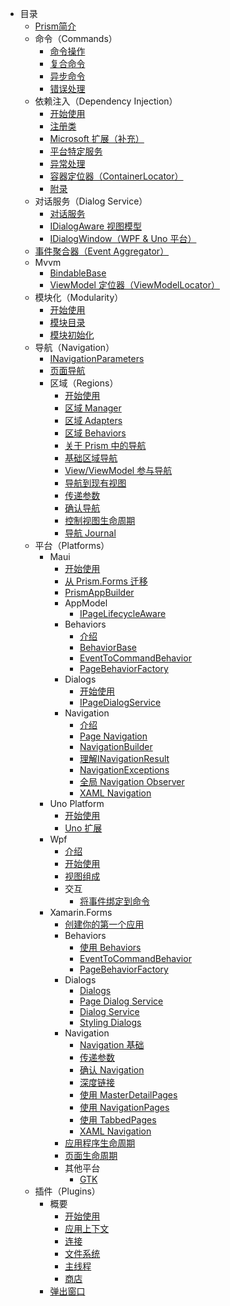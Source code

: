 - 目录
  - [Prism简介](index.md)
  - 命令（Commands）
    - [命令操作](commands/commanding.md)
    - [复合命令](commands/composite-commands.md)
    - [异步命令](commands/async-commands.md)
    - [错误处理](commands/error-handling.md)
  - 依赖注入（Dependency Injection）
    - [开始使用](dependency-injection/index.md)
    - [注册类](dependency-injection/registering-types.md)
    - [Microsoft 扩展（补充）](dependency-injection/servicecollection-supplement.md)
    - [平台特定服务](dependency-injection/platform-specific-services.md)
    - [异常处理](dependency-injection/resolution-errors.md)
    - [容器定位器（ContainerLocator）](dependency-injection/container-locator.md)
    - [附录](dependency-injection/appendix.md)
  - 对话服务（Dialog Service）
    - [对话服务](dialogs/index.md)
    - [IDialogAware 视图模型](dialogs/dialog-aware.md)
    - [IDialogWindow（WPF & Uno 平台）](dialogs/dialog-window.md)
  - [事件聚合器（Event Aggregator）](event-aggregator.md)
  - Mvvm
    - [BindableBase](mvvm/bindablebase.md)
    - [ViewModel 定位器（ViewModelLocator）](mvvm/viewmodel-locator.md)
  - 模块化（Modularity）
    - [开始使用](modularity/index.md)
    - [模块目录](modularity/module-catalog.md)
    - [模块初始化](modularity/module-initialization.md)
  - 导航（Navigation）
    - [INavigationParameters](navigation/navigation-parameters.md)
    - [页面导航](navigation/page-navigation.md)
    - 区域（Regions）
        - [开始使用](navigation/regions/index.md)
        - [区域 Manager](navigation/regions/region-manager.md)
        - [区域 Adapters](navigation/regions/region-adapters.md)
        - [区域 Behaviors](navigation/regions/region-behaviors.md)
        - [关于 Prism 中的导航](navigation/regions/index.md)
        - [基础区域导航](navigation/regions/basic-region-navigation.md)
        - [View/ViewModel 参与导航](navigation/regions/view-viewmodel-participation.md)
        - [导航到现有视图](navigation/regions/navigation-existing-views.md)
        - [传递参数](navigation/regions/passing-parameters.md)
        - [确认导航](navigation/regions/confirming-navigation.md)
        - [控制视图生命周期](navigation/regions/controlling-view-lifetime.md)
        - [导航 Journal](navigation/regions/navigation-journal.md)
  - 平台（Platforms）
    - Maui
      - [开始使用](platforms/maui/index.md)
      - [从 Prism.Forms 迁移](platforms/maui/migrating.md)
      - [PrismAppBuilder](platforms/maui/appbuilder.md)
      - AppModel
        - [IPageLifecycleAware](platforms/maui/appmodel/pagelifecycleaware.md)
      - Behaviors
        - [介绍](platforms/maui/behaviors/index.md)
        - [BehaviorBase<T>](platforms/maui/behaviors/behaviorbase.md)
        - [EventToCommandBehavior](platforms/maui/behaviors/eventtocommandbehavior.md)
        - [PageBehaviorFactory](platforms/maui/behaviors/pagebehaviorfactory.md)
      - Dialogs
        - [开始使用](platforms/maui/dialogs/index.md)
        - [IPageDialogService](platforms/maui/dialogs/pagedialogs.md)
      - Navigation
        - [介绍](platforms/maui/navigation/index.md)
        - [Page Navigation](platforms/maui/navigation/page-navigation.md)
        - [NavigationBuilder](platforms/maui/navigation/navigation-builder.md)
        - [理解INavigationResult](platforms/maui/navigation/navigation-result.md)
        - [NavigationExceptions](platforms/maui/navigation/navigation-exceptions.md)
        - [全局 Navigation Observer](platforms/maui/navigation/global-navigation-observer.md)
        - [XAML Navigation](platforms/maui/navigation/xaml-navigation.md)
    - Uno Platform
      - [开始使用](platforms/uno/index.md)
      - [Uno 扩展](platforms/uno/extensions.md)
    - Wpf
        - [介绍](platforms/wpf/introduction.md)
        - [开始使用](platforms/wpf/getting-started.md)
        - [视图组成](platforms/wpf/view-composition.md)
        - 交互
          - [将事件绑定到命令](platforms/wpf/interactivity/event-to-command.md)
    - Xamarin.Forms
      - [创建你的第一个应用](platforms/xamarin-forms)
      - Behaviors
        - [使用 Behaviors](platforms/xamarin-forms/behaviors/index.md)
        - [EventToCommandBehavior](platforms/xamarin-forms/behaviors/eventtocommandbehavior.md)
        - [PageBehaviorFactory](platforms/xamarin-forms/behaviors/page-behavior-factory.md)
      - Dialogs
        - [Dialogs](platforms/xamarin-forms/dialogs/index.md)
        - [Page Dialog Service](platforms/xamarin-forms/dialogs/page-dialog-service.md)
        - [Dialog Service](platforms/xamarin-forms/dialogs/dialog-service.md)
        - [Styling Dialogs](platforms/xamarin-forms/dialogs/styling-dialogs.md)
      - Navigation
        - [Navigation 基础](platforms/xamarin-forms/navigation/navigation-basics.md)
        - [传递参数](platforms/xamarin-forms/navigation/passing-parameters.md)
        - [确认 Navigation](platforms/xamarin-forms/navigation/confirming-navigation.md)
        - [深度链接](platforms/xamarin-forms/navigation/deep-linking.md)
        - [使用 MasterDetailPages](platforms/xamarin-forms/navigation/working-with-masterdetailpages.md)
        - [使用 NavigationPages](platforms/xamarin-forms/navigation/working-with-navigationpages.md)
        - [使用 TabbedPages](platforms/xamarin-forms/navigation/working-with-tabbedpages.md)
        - [XAML Navigation](platforms/xamarin-forms/navigation/xaml-navigation.md)
      - [应用程序生命周期](platforms/xamarin-forms/application-lifecycle.md)
      - [页面生命周期](platforms/xamarin-forms/page-lifecycle.md)
      - 其他平台
        - [GTK](platforms/xamarin-forms/platform-reference/gtk.md)
  - 插件（Plugins）
    - 概要
      - [开始使用](plugins/essentials/index.md)
      - [应用上下文](plugins/essentials/appcontext.md)
      - [连接](plugins/essentials/connectivity.md)
      - [文件系统](plugins/essentials/filesystem.md)
      - [主线程](plugins/essentials/mainthread.md)
      - [商店](plugins/essentials/stores.md)
    - [弹出窗口](plugins/popups.md)
